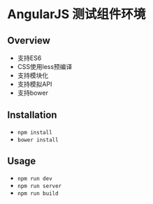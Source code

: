 # AngularJS 测试组件环境

## Overview
* 支持ES6
* CSS使用less预编译
* 支持模块化
* 支持模拟API
* 支持bower

## Installation

- `npm install`
- `bower install`

## Usage

- `npm run dev`
- `npm run server`
- `npm run build`